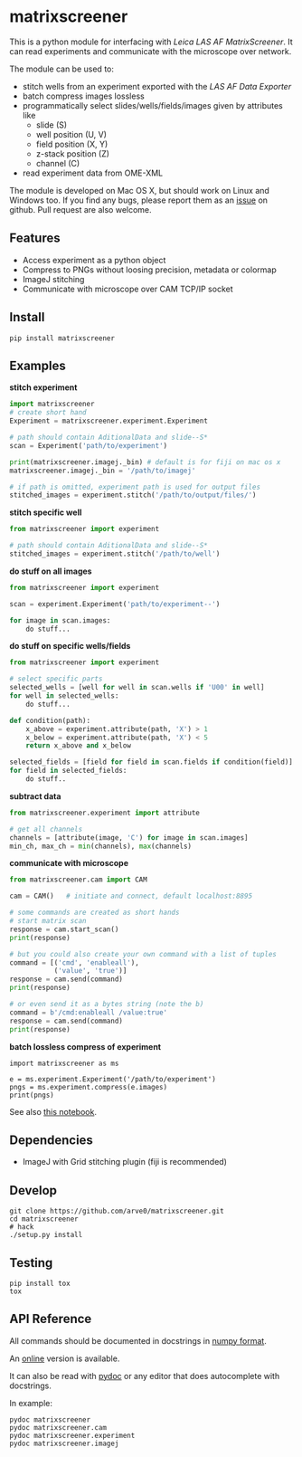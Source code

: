 # matrixscreener #
This is a python module for interfacing with *Leica LAS AF MatrixScreener*.
It can read experiments and communicate with the microscope over network.

The module can be used to:
- stitch wells from an experiment exported with the *LAS AF Data Exporter*
- batch compress images lossless
- programmatically select slides/wells/fields/images given by attributes like
  - slide (S)
  - well position (U, V)
  - field position (X, Y)
  - z-stack position (Z)
  - channel (C)
- read experiment data from OME-XML

The module is developed on Mac OS X, but should work on Linux and Windows too.
If you find any bugs, please report them as an
[issue](https://github.com/arve0/matrixscreener/issues/new) on github. Pull
request are also welcome.


## Features ##
- Access experiment as a python object
- Compress to PNGs without loosing precision, metadata or colormap
- ImageJ stitching
- Communicate with microscope over CAM TCP/IP socket


## Install ##
```
pip install matrixscreener
```


## Examples ##
**stitch experiment**
```python
import matrixscreener
# create short hand
Experiment = matrixscreener.experiment.Experiment

# path should contain AditionalData and slide--S*
scan = Experiment('path/to/experiment')

print(matrixscreener.imagej._bin) # default is for fiji on mac os x
matrixscreener.imagej._bin = '/path/to/imagej'

# if path is omitted, experiment path is used for output files
stitched_images = experiment.stitch('/path/to/output/files/')
```

**stitch specific well**
```python
from matrixscreener import experiment

# path should contain AditionalData and slide--S*
stitched_images = experiment.stitch('/path/to/well')
```

**do stuff on all images**
```python
from matrixscreener import experiment

scan = experiment.Experiment('path/to/experiment--')

for image in scan.images:
    do stuff...
```

**do stuff on specific wells/fields**
```python
from matrixscreener import experiment

# select specific parts
selected_wells = [well for well in scan.wells if 'U00' in well]
for well in selected_wells:
    do stuff...

def condition(path):
    x_above = experiment.attribute(path, 'X') > 1
    x_below = experiment.attribute(path, 'X') < 5
    return x_above and x_below

selected_fields = [field for field in scan.fields if condition(field)]
for field in selected_fields:
    do stuff..
```

**subtract data**
```python
from matrixscreener.experiment import attribute

# get all channels
channels = [attribute(image, 'C') for image in scan.images]
min_ch, max_ch = min(channels), max(channels)
```

**communicate with microscope**
```python
from matrixscreener.cam import CAM

cam = CAM()   # initiate and connect, default localhost:8895

# some commands are created as short hands
# start matrix scan
response = cam.start_scan()
print(response)

# but you could also create your own command with a list of tuples
command = [('cmd', 'enableall'),
           ('value', 'true')]
response = cam.send(command)
print(response)

# or even send it as a bytes string (note the b)
command = b'/cmd:enableall /value:true'
response = cam.send(command)
print(response)
```

**batch lossless compress of experiment**
```
import matrixscreener as ms

e = ms.experiment.Experiment('/path/to/experiment')
pngs = ms.experiment.compress(e.images)
print(pngs)
```
See also [this notebook](http://nbviewer.ipython.org/github/arve0/matrixscreener/tree/master/notebooks/compress.ipynb).

## Dependencies ##
- ImageJ with Grid stitching plugin (fiji is recommended)


## Develop ##
```
git clone https://github.com/arve0/matrixscreener.git
cd matrixscreener
# hack
./setup.py install
```

## Testing ##
```
pip install tox
tox
```

## API Reference ##
All commands should be documented in docstrings in
[numpy format](https://github.com/numpy/numpy/blob/master/doc/HOWTO_DOCUMENT.rst.txt).

An [online](http://matrixscreener.readthedocs.org) version is available.

It can also be read with [pydoc](https://docs.python.org/3.4/library/pydoc.html)
or any editor that does autocomplete with docstrings.

In example:
```
pydoc matrixscreener
pydoc matrixscreener.cam
pydoc matrixscreener.experiment
pydoc matrixscreener.imagej
```
